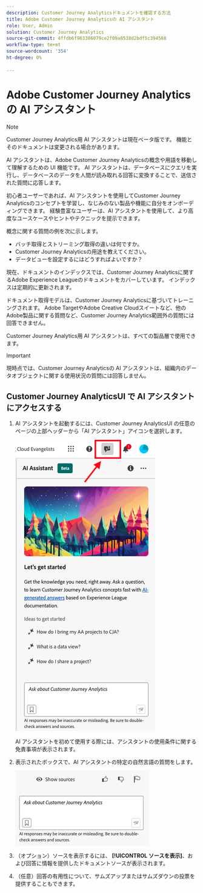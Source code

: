 ```yaml
---
description: Customer Journey Analyticsドキュメントを確認する方法
title: Adobe Customer Journey Analyticsの AI アシスタント
role: User, Admin
solution: Customer Journey Analytics
source-git-commit: 4ffdb6f963386079ce2f09a8538d2bdf5c394588
workflow-type: tm+mt
source-wordcount: '354'
ht-degree: 0%

---
```



# Adobe Customer Journey Analyticsの AI アシスタント

>[!NOTE]
>
>Customer Journey Analytics用 AI アシスタントは現在ベータ版です。 機能とそのドキュメントは変更される場合があります。

AI アシスタントは、Adobe Customer Journey Analyticsの概念や用語を移動して理解するための UI 機能です。 AI アシスタントは、データベースにクエリを実行し、データベースのデータを人間が読み取れる回答に変換することで、送信された質問に応答します。

初心者ユーザーであれば、AI アシスタントを使用してCustomer Journey Analyticsのコンセプトを学習し、なじみのない製品や機能に自分をオンボーディングできます。 経験豊富なユーザーは、AI アシスタントを使用して、より高度なユースケースやヒントやテクニックを提示できます。

概念に関する質問の例を次に示します。

* バッチ取得とストリーミング取得の違いは何ですか。
* Customer Journey Analyticsの用途を教えてください。
* データビューを設定するにはどうすればよいですか？

現在、ドキュメントのインデックスでは、Customer Journey Analyticsに関するAdobe Experience Leagueのドキュメントをカバーしています。 インデックスは定期的に更新されます。

ドキュメント取得モデルは、Customer Journey Analyticsに基づいてトレーニングされます。 Adobe TargetやAdobe Creative Cloudスイートなど、他のAdobe製品に関する質問など、Customer Journey Analytics範囲外の質問には回答できません。

Customer Journey Analytics用 AI アシスタントは、すべての製品層で使用できます。

>[!IMPORTANT]
>
>現時点では、Customer Journey Analyticsの AI アシスタントは、組織内のデータオブジェクトに関する使用状況の質問には回答しません。

## Customer Journey AnalyticsUI で AI アシスタントにアクセスする

1. AI アシスタントを起動するには、Customer Journey AnalyticsUI の任意のページの上部ヘッダーから「AI アシスタント」アイコンを選択します。

   ![AI アシスタント アイコン](assets/ai-asst1.png)

   AI アシスタントを初めて使用する際には、アシスタントの使用条件に関する免責事項が表示されます。

1. 表示されたボックスで、AI アシスタントの特定の自然言語の質問をします。

   ![質問ボックス](assets/ai-asst2.png)

1. （オプション）ソースを表示するには、 **[!UICONTROL ソースを表示]**、および回答に情報を提供したドキュメントソースが表示されます。

1. （任意）回答の有用性について、サムズアップまたはサムズダウンの投票を提供することもできます。